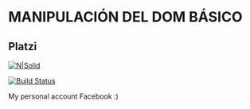 # MANIPULACIÓN DEL DOM BÁSICO
## Platzi

[![N|Solid](https://cdn.iconscout.com/icon/free/png-256/javascript-2752148-2284965.png)](https://www.javascript.com/)

[![Build Status](https://www.facebook.com/images/fb_icon_325x325.png)](https://www.facebook.com/nomebaneenmasporfavor/)

My personal account Facebook :)
